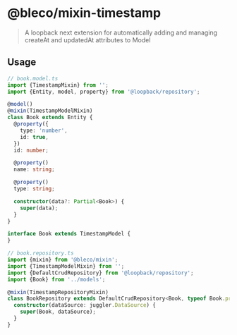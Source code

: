 # @bleco/mixin-timestamp

> A loopback next extension for automatically adding and managing createAt and updatedAt attributes to Model

## Usage

```ts
// book.model.ts
import {TimestampMixin} from '';
import {Entity, model, property} from '@loopback/repository';

@model()
@mixin(TimestampModelMixin)
class Book extends Entity {
  @property({
    type: 'number',
    id: true,
  })
  id: number;

  @property()
  name: string;

  @property()
  type: string;

  constructor(data?: Partial<Book>) {
    super(data);
  }
}

interface Book extends TimestampModel {
}
```

```ts
// book.repository.ts
import {mixin} from '@bleco/mixin';
import {TimestampModelMixin} from '';
import {DefaultCrudRepository} from '@loopback/repository';
import {Book} from '../models';

@mixin(TimestampRepositoryMixin)
class BookRepository extends DefaultCrudRepository<Book, typeof Book.prototype.id> {
  constructor(dataSource: juggler.DataSource) {
    super(Book, dataSource);
  }
}
```
